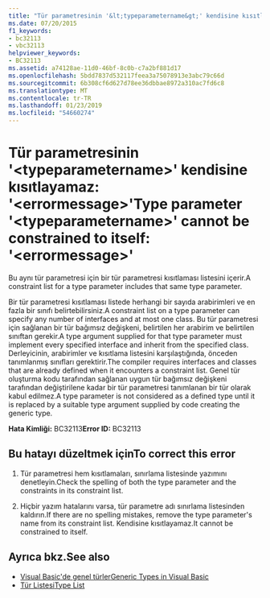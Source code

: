 ```yaml
---
title: "Tür parametresinin '&lt;typeparametername&gt;' kendisine kısıtlayamaz: '&lt;errormessage&gt;'"
ms.date: 07/20/2015
f1_keywords:
- bc32113
- vbc32113
helpviewer_keywords:
- BC32113
ms.assetid: a74128ae-11d0-46bf-8c0b-c7a2bf881d17
ms.openlocfilehash: 5bdd7837d532117feea3a75078913e3abc79c66d
ms.sourcegitcommit: 6b308cf6d627d78ee36dbbae8972a310ac7fd6c8
ms.translationtype: MT
ms.contentlocale: tr-TR
ms.lasthandoff: 01/23/2019
ms.locfileid: "54660274"
---
```

# <a name="type-parameter-lttypeparameternamegt-cannot-be-constrained-to-itself-lterrormessagegt"></a><span data-ttu-id="3ee08-102">Tür parametresinin '&lt;typeparametername&gt;' kendisine kısıtlayamaz: '&lt;errormessage&gt;'</span><span class="sxs-lookup"><span data-stu-id="3ee08-102">Type parameter '&lt;typeparametername&gt;' cannot be constrained to itself: '&lt;errormessage&gt;'</span></span>
<span data-ttu-id="3ee08-103">Bu aynı tür parametresi için bir tür parametresi kısıtlaması listesini içerir.</span><span class="sxs-lookup"><span data-stu-id="3ee08-103">A constraint list for a type parameter includes that same type parameter.</span></span>  
  
 <span data-ttu-id="3ee08-104">Bir tür parametresi kısıtlaması listede herhangi bir sayıda arabirimleri ve en fazla bir sınıfı belirtebilirsiniz.</span><span class="sxs-lookup"><span data-stu-id="3ee08-104">A constraint list on a type parameter can specify any number of interfaces and at most one class.</span></span> <span data-ttu-id="3ee08-105">Bu tür parametresi için sağlanan bir tür bağımsız değişkeni, belirtilen her arabirim ve belirtilen sınıftan gerekir.</span><span class="sxs-lookup"><span data-stu-id="3ee08-105">A type argument supplied for that type parameter must implement every specified interface and inherit from the specified class.</span></span> <span data-ttu-id="3ee08-106">Derleyicinin, arabirimler ve kısıtlama listesini karşılaştığında, önceden tanımlanmış sınıfları gerektirir.</span><span class="sxs-lookup"><span data-stu-id="3ee08-106">The compiler requires interfaces and classes that are already defined when it encounters a constraint list.</span></span> <span data-ttu-id="3ee08-107">Genel tür oluşturma kodu tarafından sağlanan uygun tür bağımsız değişkeni tarafından değiştirilene kadar bir tür parametresi tanımlanan bir tür olarak kabul edilmez.</span><span class="sxs-lookup"><span data-stu-id="3ee08-107">A type parameter is not considered as a defined type until it is replaced by a suitable type argument supplied by code creating the generic type.</span></span>  
  
 <span data-ttu-id="3ee08-108">**Hata Kimliği:** BC32113</span><span class="sxs-lookup"><span data-stu-id="3ee08-108">**Error ID:** BC32113</span></span>  
  
## <a name="to-correct-this-error"></a><span data-ttu-id="3ee08-109">Bu hatayı düzeltmek için</span><span class="sxs-lookup"><span data-stu-id="3ee08-109">To correct this error</span></span>  
  
1.  <span data-ttu-id="3ee08-110">Tür parametresi hem kısıtlamaları, sınırlama listesinde yazımını denetleyin.</span><span class="sxs-lookup"><span data-stu-id="3ee08-110">Check the spelling of both the type parameter and the constraints in its constraint list.</span></span>  
  
2.  <span data-ttu-id="3ee08-111">Hiçbir yazım hatalarını varsa, tür parametre adı sınırlama listesinden kaldırın.</span><span class="sxs-lookup"><span data-stu-id="3ee08-111">If there are no spelling mistakes, remove the type parameter's name from its constraint list.</span></span> <span data-ttu-id="3ee08-112">Kendisine kısıtlayamaz.</span><span class="sxs-lookup"><span data-stu-id="3ee08-112">It cannot be constrained to itself.</span></span>  
  
## <a name="see-also"></a><span data-ttu-id="3ee08-113">Ayrıca bkz.</span><span class="sxs-lookup"><span data-stu-id="3ee08-113">See also</span></span>
- [<span data-ttu-id="3ee08-114">Visual Basic'de genel türler</span><span class="sxs-lookup"><span data-stu-id="3ee08-114">Generic Types in Visual Basic</span></span>](../../visual-basic/programming-guide/language-features/data-types/generic-types.md)
- [<span data-ttu-id="3ee08-115">Tür Listesi</span><span class="sxs-lookup"><span data-stu-id="3ee08-115">Type List</span></span>](../../visual-basic/language-reference/statements/type-list.md)

